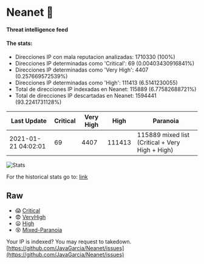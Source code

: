 # Neanet :hocho:
#### Threat intelligence feed
#### The stats:

- Direcciones IP con mala reputacion analizadas: 1710330 (100%)
- Direcciones IP determinadas como 'Critical':  69 (0.00403430916841%)
- Direcciones IP determinadas como 'Very High':  4407 (0.257669572539%)
- Direcciones IP determinadas como 'High':  111413 (6.5141230055)
- Total de direcciones IP indexadas en Neanet:  115889 (6.77582688721%)
- Total de direcciones IP descartadas en Neanet:  1594441 (93.2241731128%)

| Last Update | Critical | Very High | High | Paranoia |
| --- | --- | --- | --- | --- |
| 2021-01-21 04:02:01 | 69 | 4407 | 111413 | 115889 mixed list (Critical + Very High + High)|

![Stats](https://docs.google.com/spreadsheets/d/e/2PACX-1vSnaNMIXVabIpDJjufMlzH7poXnshF3mgd8Is1g9ytUEzVsP5my4Trn8f-xkoLLQ38xpL3HtmUexLo6/pubchart?oid=501124687&format=image)

For the historical stats go to: [link](/stats.csv)
## Raw
- :scream: [Critical](https://raw.githubusercontent.com/JavaGarcia/Neanet/master/blacklists/neanet_critical.txt)
- :fearful: [VeryHigh](https://raw.githubusercontent.com/JavaGarcia/Neanet/master/blacklists/neanet_veryHigh.txtt)
- :frowning: [High](https://raw.githubusercontent.com/JavaGarcia/Neanet/master/blacklists/neanet_high.txt)
- :dizzy_face: [Mixed-Paranoia](https://raw.githubusercontent.com/JavaGarcia/Neanet/master/blacklists/neanet_all.txt)


Your IP is indexed? You may request to takedown. [https://github.com/JavaGarcia/Neanet/issues](https://github.com/JavaGarcia/Neanet/issues)

































































































































































































































































































































































































































































































































































































































































































































































































































































































































































































































































































































































































































































































































































































































































































































































































































































































































































































































































































































































































































































































































































































































































































































































































































































































































































































































































































































































































































































































































































































































































































































































































































































































































































































































































































































































































































































































































































































